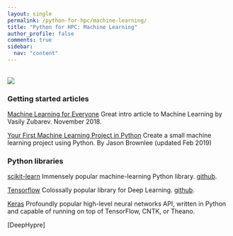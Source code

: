 ```yaml
---
layout: single
permalink: /python-for-hpc/machine-learning/
title: "Python for HPC: Machine Learning"
author_profile: false
comments: true
sidebar:
  nav: "content"
---
```


<br />

<img src="{{site.baseurl}}//images/machine_learning_graphic.png">

### Getting started articles

[Machine Learning for Everyone](https://vas3k.com/blog/machine_learning) Great intro article to Machine Learning by  Vasily Zubarev. November 2018.

[Your First Machine Learning Project in Python](https://machinelearningmastery.com/machine-learning-in-python-step-by-step) Create a small machine learning project using Python. By Jason Brownlee (updated Feb 2019)

### Python libraries

[scikit-learn](https://scikit-learn.org) Immensely popular machine-learning Python library. [github](https://github.com/scikit-learn/scikit-learn).

[Tensorflow](https://www.tensorflow.org/) Colossally popular library for Deep Learning. [github](https://github.com/tensorflow/tensorflow).

[Keras](https://keras.io/) Profoundly popular high-level neural networks API, written in Python and capable of running on top of TensorFlow, CNTK, or Theano. 

[DeepHypre]
